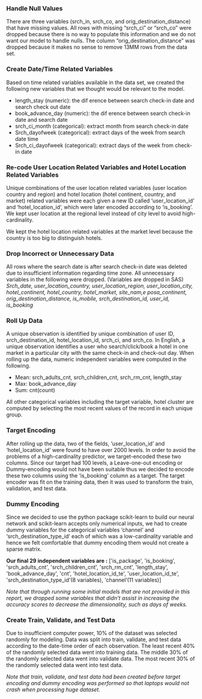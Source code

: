 ### Handle Null Values

There are three variables (srch_in, srch_co, and orig_destination_distance) that have missing values. 
All rows with missing “srch_ci” or “srch_co” were dropped because there is no way to populate this information and we do not
want our model to handle nulls. The column “orig_destination_distance” was dropped because it makes no sense to
remove 13MM rows from the data set.

### Create Date/Time Related Variables
Based on time related variables available in the data set, we created the following new variables that we thought
would be relevant to the model.
- length_stay (numeric): the dif erence between search check-in date and search check out date
- book_advance_day (numeric): the dif erence between search check-in date and search date
- srch_ci_month (categorical): extract month from search check-in date
- Srch_dayofweek (categorical): extract days of the week from search date time
- Srch_ci_dayofweek (categorical): extract days of the week from check-in date

### Re-code User Location Related Variables and Hotel Location Related Variables
Unique combinations of the user location related variables (user location country and region) and hotel location
(hotel continent, country, and market) related variables were each given a new ID called ‘user_location_id’ and
‘hotel_location_id’, which were later encoded according to ‘is_booking’. We kept user location at the regional level
instead of city level to avoid high-cardinality. 

We kept the hotel location related variables at the market level because the country is too big to distinguish hotels.

### Drop Incorrect or Unnecessary Data
All rows where the search date is after search check-in date was deleted due to insufficient information regarding
time zone.
All unnecessary variables in the following were dropped. (Variables are dropped in SAS)
*Srch_date, user_location_country, user_location_region, user_location_city, hotel_continent,
hotel_country, hotel_market, site_nam,e posa_continent, orig_destination_distance, is_mobile,
srch_destination_id, user_id, is_booking*

### Roll Up Data
A unique observation is identified by unique combination of user ID, srch_destination_id, hotel_location_id,
srch_ci, and srch_co. In English, a unique observation identifies a user who search/click/book a hotel in one market
in a particular city with the same check-in and check-out day.
When rolling up the data, numeric independent variables were computed in the following.

- Mean: srch_adults_cnt, srch_children_cnt, srch_rm_cnt, length_stay
- Max: book_advance_day
- Sum: cnt(count)

All other categorical variables including the target variable, hotel cluster are computed by selecting the most recent
values of the record in each unique group.

### Target Encoding
After rolling up the data, two of the fields, ‘user_location_id’ and ‘hotel_location_id’ were found to have over 2000
levels. In order to avoid the problems of a high-cardinality predictor, we target-encoded these two columns. Since
our target had 100 levels, a Leave-one-out encoding or Dummy-encoding would not have been suitable thus we
decided to encode these two columns using the ‘is_booking’ column as a target. The target encoder was fit on the
training data, then it was used to transform the train, validation, and test data.

### Dummy Encoding
Since we decided to use the python package scikit-learn to build our neural network and scikit-learn accepts only
numerical inputs, we had to create dummy variables for the categorical variables ‘channel’ and
‘srch_destination_type_id’ each of which was a low-cardinality variable and hence we felt comfortable that dummy
encoding them would not create a sparse matrix.

**Our final 29 independent variables are :**
['is_package', 'is_booking', 'srch_adults_cnt', 'srch_children_cnt', 'srch_rm_cnt', 'length_stay', 'book_advance_day',
'cnt', 'hotel_location_id_te', 'user_location_id_te', 'srch_destination_type_id'(8 variables), 'channel’(11 variables)]

*Note that through running some initial models that are not provided in this report, we dropped some variables that
didn’t assist in increasing the accuracy scores to decrease the dimensionality, such as days of weeks.*

### Create Train, Validate, and Test Data
Due to insufficient computer power, 10% of the dataset was selected randomly for modeling. Data was split into
train, validate, and test data according to the date-time order of each observation. The least recent 40% of the
randomly selected data went into training data. The middle 30% of the randomly selected data went into validate
data. The most recent 30% of the randomly selected data went into test data.

*Note that train, validate, and test data had been created before target encoding and dummy encoding was performed so that laptops would not crash when processing huge dataset.*
